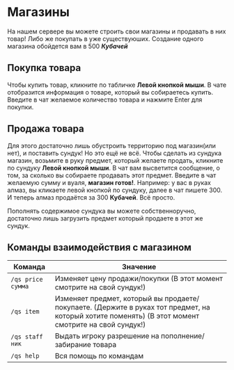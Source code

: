 # Магазины
На нашем сервере вы можете строить свои магазины и  продавать в них товар! Либо же покупать в уже существуюших. 
Создание одного магазина обойдется вам в 500 _**Кубачей**_

## Покупка товара
Чтобы купить товар, кликните по табличке **Левой кнопкой мыши**. В чате отобразится информация о товаре, который вы собираетесь купить.
Введите в чат желаемое количество товара и нажмите Enter для покупки.

## Продажа товара
Для этого достаточно лишь обустроить территорию под магазин(или нет), и поставить сундук!
Но это ещё не всё. 
Чтобы сделать из сундука магазин, возьмите в руку предмет, который желаете продать, 
кликните по сундуку **Левой кнопкой мыши**. В чат вам высветится сообщение, о том, за сколько вы собираете продавать этот предмет. 
Введите в чат желаемую сумму и вуаля, **магазин готов!**. 
Например: у вас в руках алмаз, вы кликаете левой кнопкой по сундуку, далее в чат пишете 300. И теперь алмаз продаётся за 300 __Кубачей__. Всё просто.

Пополнять содержимое сундука вы можете собственноручно, достаточно лишь загрузить предмет который продаете в этот же сундук.

## Команды взаимодействия с магазином

| Команда            | Значение                                                                            
| ------------------ | ------------------------------------------------------------------------------------
| `/qs price сумма`    | Изменяет цену продажи/покупки (В этот момент смотрите на свой сундук!)
| `/qs item`  		 | Изменяет предмет, который вы продаете/покупаете. (Держите в руках тот предмет, на который хотите поменять) (В этот момент смотрите на свой сундук!)
| `/qs staff ник`			 | Выдать игроку разрешение на пополнение/забирание товара
| `/qs help`  		 | Вся помощь по командам

